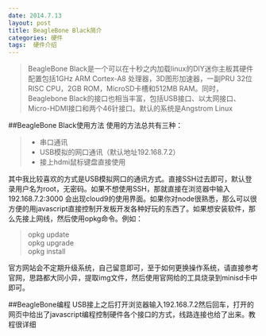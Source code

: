 ```yaml
---
date: 2014.7.13
layout: post
title: BeagleBone Black简介
categories: 硬件
tags:  硬件介绍
---
```


>BeagleBone Black是一个可以在十秒之内加载linux的DIY迷你主板其硬件配置包括1GHz ARM Cortex-A8 处理器，3D图形加速器，一副PRU 32位RISC CPU，2GB ROM，MicroSD卡槽和512MB RAM。同时，Beaglebone Black的接口也相当丰富，包括USB接口、以太网接口、Micro-HDMI接口和两个46针接口。默认的系统是Angstrom Linux

##BeagleBone Black使用方法
使用的方法总共有三种：
>* 串口通讯
>* USB模拟的网口通讯（默认地址192.168.7.2）
>* 接上hdmi鼠标键盘直接使用  


其中我比较喜欢的方式是USB模拟网口的通讯方式。直接SSH过去即可，默认登录用户名为root，无密码。如果不想使用SSH，那就直接在浏览器中输入192.168.7.2:3000 会出现cloud9的使用界面。如果你对node很熟悉，那么可以很方便的用javascript直接控制开发板开发各种好玩的东西了。如果想安装软件，那么先接上网线，然后使用opkg命令。例如：
> opkg update  
> opkg upgrade  
> opkg install   

官方网站会不定期升级系统，自己留意即可，至于如何更换操作系统，请直接参考官网，思路都大同小异，提取img文件，然后使用官网给的工具烧录到minisd卡中即可。

##BeagleBone编程
USB接上之后打开浏览器输入192.168.7.2然后回车，打开的网页中给出了javascript编程控制硬件各个接口的方式，线路连接也给了出来。教程很详细
